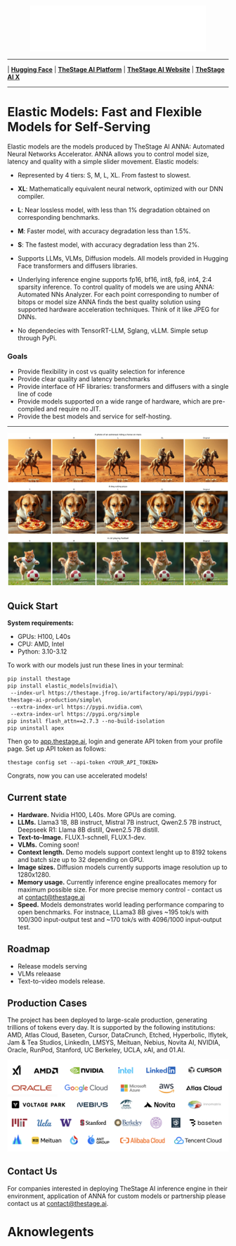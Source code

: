 <div align="center" id="sglangtop">
<img src="images/logo.png" alt="logo" width="400" margin="10px"></img>

<!-- [![PyPI](https://img.shields.io/pypi/v/sglang)](https://pypi.org/project/sglang)
![PyPI - Downloads](https://img.shields.io/pypi/dm/sglang)
[![license](https://img.shields.io/github/license/sgl-project/sglang.svg)](https://github.com/sgl-project/sglang/tree/main/LICENSE)
[![issue resolution](https://img.shields.io/github/issues-closed-raw/sgl-project/sglang)](https://github.com/sgl-project/sglang/issues)
[![open issues](https://img.shields.io/github/issues-raw/sgl-project/sglang)](https://github.com/sgl-project/sglang/issues)
[![](https://img.shields.io/badge/Gurubase-(experimental)-006BFF)](https://gurubase.io/g/sglang) -->

</div>

--------------------------------------------------------------------------------

| [**Hugging Face**]()
| [**TheStage AI Platform**](https://app.thestage.ai/)
| [**TheStage AI Website**](https://thestage.ai/)
| [**TheStage AI X**](https://https://x.com/TheStageAI)

---
# Elastic Models: Fast and Flexible Models for Self-Serving
Elastic models are the models produced by TheStage AI ANNA: Automated Neural Networks Accelerator. ANNA allows you to control model size, latency and quality with a simple slider movement. Elastic models:

* Represented by 4 tiers: S, M, L, XL. From fastest to slowest.

* __XL__: Mathematically equivalent neural network, optimized with our DNN compiler. 

* __L__: Near lossless model, with less than 1% degradation obtained on corresponding benchmarks.

* __M__: Faster model, with accuracy degradation less than 1.5%.

* __S__: The fastest model, with accuracy degradation less than 2%.

* Supports LLMs, VLMs, Diffusion models. All models provided in Hugging Face transformers and diffusers libraries. 

* Underlying inference engine supports fp16, bf16, int8, fp8, int4, 2:4 sparsity inference. To control quality of models we are using ANNA: Automated NNs Analyzer. For each point corresponding to number of bitops or model size ANNA finds the best quality solution using supported hardware acceleration techniques. Think of it like JPEG for DNNs.

* No dependecies with TensorRT-LLM, Sglang, vLLM. Simple setup through PyPi. 


### Goals

* Provide flexibility in cost vs quality selection for inference
* Provide clear quality and latency benchmarks
* Provide interface of HF libraries: transformers and diffusers with a single line of code
* Provide models supported on a wide range of hardware, which are pre-compiled and require no JIT.
* Provide the best models and service for self-hosting.
---

![](images/flux.jpeg)




<!-- <details>
<summary>More</summary>

- [2024/10] The First SGLang Online Meetup ([slides](https://github.com/sgl-project/sgl-learning-materials?tab=readme-ov-file#the-first-sglang-online-meetup)).
- [2024/02] SGLang enables **3x faster JSON decoding** with compressed finite state machine ([blog](https://lmsys.org/blog/2024-02-05-compressed-fsm/)).
- [2024/01] SGLang provides up to **5x faster inference** with RadixAttention ([blog](https://lmsys.org/blog/2024-01-17-sglang/)).
- [2024/01] SGLang powers the serving of the official **LLaVA v1.6** release demo ([usage](https://github.com/haotian-liu/LLaVA?tab=readme-ov-file#demo)).

</details> -->

## Quick Start

__System requirements:__
* GPUs: H100, L40s
* CPU: AMD, Intel
* Python: 3.10-3.12


To work with our models just run these lines in your terminal:

```shell
pip install thestage
pip install elastic_models[nvidia]\
 --index-url https://thestage.jfrog.io/artifactory/api/pypi/pypi-thestage-ai-production/simple\
 --extra-index-url https://pypi.nvidia.com\
 --extra-index-url https://pypi.org/simple
pip install flash_attn==2.7.3 --no-build-isolation
pip uninstall apex
```

Then go to [app.thestage.ai](https://app.thestage.ai), login and generate API token from your profile page. Set up API token as follows:

```shell
thestage config set --api-token <YOUR_API_TOKEN>
```

Congrats, now you can use accelerated models!

## Current state

- **Hardware.** Nvidia H100, L40s. More GPUs are coming.
- **LLMs.** Llama3 1B, 8B instruct, Mistral 7B instruct, Qwen2.5 7B instruct, Deepseek R1: Llama 8B distill, Qwen2.5 7B distill. 
- **Text-to-Image.** FLUX.1-schnell, FLUX.1-dev.
- **VLMs.** Coming soon!
- **Context length.** Demo models support context lenght up to 8192 tokens and batch size up to 32 depending on GPU.
- **Image sizes.** Diffusion models currently supports image resolution up to 1280x1280.
- **Memory usage.** Currently inference engine preallocates memory for maximum possible size. For more precise memory control - contact us at contact@thestage.ai
- **Speed.** Models demonstrates world leading performance comparing to open benchmarks. For instnace, LLama3 8B gives ~195 tok/s with 100/300 input-output test and ~170 tok/s with 4096/1000 input-output test.

## Roadmap

- Release models serving
- VLMs releaase
- Text-to-video models release. 


## Production Cases
The project has been deployed to large-scale production, generating trillions of tokens every day.
It is supported by the following institutions: AMD, Atlas Cloud, Baseten, Cursor, DataCrunch, Etched, Hyperbolic, Iflytek, Jam & Tea Studios, LinkedIn, LMSYS, Meituan, Nebius, Novita AI, NVIDIA, Oracle, RunPod, Stanford, UC Berkeley, UCLA, xAI, and 01.AI.

<img src="https://raw.githubusercontent.com/sgl-project/sgl-learning-materials/main/slides/adoption.png" alt="logo" width="800" margin="10px"></img>

## Contact Us

For companies interested in deploying TheStage AI inference engine in their environment, application of ANNA for custom models or partnership please contact us at contact@thestage.ai.



# Aknowlegents